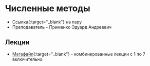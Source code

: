 # Численные методы

* [Ссылка](https://classroom.google.com/c/MjUzMzY3NzA0NjQ1){:target="_blank"} на пару
* Преподаватель - Применко Эдуард Андреевич

## Лекции

* [Мегафайл](Lectures_1_7_combined.pdf){:target="_blank"} - комбинированные лекции с 1 по 7 включительно